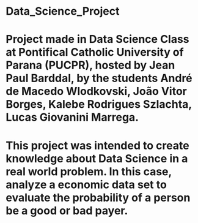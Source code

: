 # Data_Science_Project
# Project made in Data Science Class at Pontifical Catholic University of Parana (PUCPR), hosted by Jean Paul Barddal, by the students André de Macedo Wlodkovski, João Vitor Borges, Kalebe Rodrigues Szlachta, Lucas Giovanini Marrega.
# This project was intended to create knowledge about Data Science in a real world problem. In this case, analyze a economic data set to evaluate the probability of a person be a good or bad payer.

